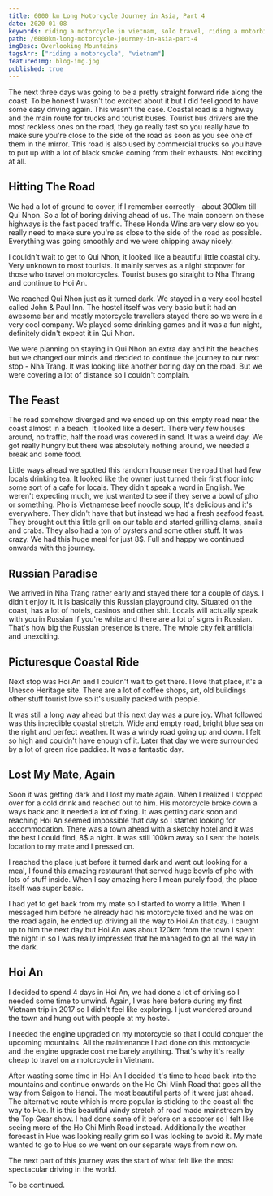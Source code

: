 ```yaml
---
title: 6000 km Long Motorcycle Journey in Asia, Part 4
date: 2020-01-08
keywords: riding a motorcycle in vietnam, solo travel, riding a motorbike in asia, honda win, riding honda win in vietnam, hoi an, nha trang, qui nhon, vietnam costal roads
path: /6000km-long-motorcycle-journey-in-asia-part-4
imgDesc: Overlooking Mountains
tagsArr: ["riding a motorcycle", "vietnam"]
featuredImg: blog-img.jpg
published: true
---
```


The next three days was going to be a pretty straight forward ride along the coast. To be honest I wasn't too excited about it but I did feel good to have some easy driving again. This wasn't the case. Coastal road is a highway and the main route for trucks and tourist buses. Tourist bus drivers are the most reckless ones on the road, they go really fast so you really have to make sure you're close to the side of the road as soon as you see one of them in the mirror. This road is also used by commercial trucks so you have to put up with a lot of black smoke coming from their exhausts. Not exciting at all.

## Hitting The Road

We had a lot of ground to cover, if I remember correctly - about 300km till Qui Nhon. So a lot of boring driving ahead of us. The main concern on these highways is the fast paced traffic. These Honda Wins are very slow so you really need to make sure you're as close to the side of the road as possible. Everything was going smoothly and we were chipping away nicely.

I couldn't wait to get to Qui Nhon, it looked like a beautiful little coastal city. Very unknown to most tourists. It mainly serves as a night stopover for those who travel on motorcycles. Tourist buses go straight to Nha Thrang and continue to Hoi An.

We reached Qui Nhon just as it turned dark. We stayed in a very cool hostel called John & Paul Inn. The hostel itself was very basic but it had an awesome bar and mostly motorcycle travellers stayed there so we were in a very cool company. We played some drinking games and it was a fun night, definitely didn't expect it in Qui Nhon.

We were planning on staying in Qui Nhon an extra day and hit the beaches but we changed our minds and decided to continue the journey to our next stop - Nha Trang. It was looking like another boring day on the road. But we were covering a lot of distance so I couldn't complain.

## The Feast

The road somehow diverged and we ended up on this empty road near the coast almost in a beach. It looked like a desert. There very few houses around, no traffic, half the road was covered in sand. It was a weird day. We got really hungry but there was absolutely nothing around, we needed a break and some food.

Little ways ahead we spotted this random house near the road that had few locals drinking tea. It looked like the owner just turned their first floor into some sort of a cafe for locals. They didn't speak a word in English. We weren't expecting much, we just wanted to see if they serve a bowl of pho or something. Pho is Vietnamese beef noodle soup, It's delicious and it's everywhere. They didn't have that but instead we had a fresh seafood feast. They brought out this little grill on our table and started grilling clams, snails and crabs. They also had a ton of oysters and some other stuff. It was crazy. We had this huge meal for just 8\$. Full and happy we continued onwards with the journey.

## Russian Paradise

We arrived in Nha Trang rather early and stayed there for a couple of days. I didn't enjoy it. It is basically this Russian playground city. Situated on the coast, has a lot of hotels, casinos and other shit. Locals will actually speak with you in Russian if you're white and there are a lot of signs in Russian. That's how big the Russian presence is there. The whole city felt artificial and unexciting.

## Picturesque Coastal Ride

Next stop was Hoi An and I couldn't wait to get there. I love that place, it's a Unesco Heritage site. There are a lot of coffee shops, art, old buildings other stuff tourist love so it's usually packed with people.

It was still a long way ahead but this next day was a pure joy. What followed was this incredible coastal stretch. Wide and empty road, bright blue sea on the right and perfect weather. It was a windy road going up and down. I felt so high and couldn't have enough of it. Later that day we were surrounded by a lot of green rice paddies. It was a fantastic day.

## Lost My Mate, Again

Soon it was getting dark and I lost my mate again. When I realized I stopped over for a cold drink and reached out to him. His motorcycle broke down a ways back and it needed a lot of fixing. It was getting dark soon and reaching Hoi An seemed impossible that day so I started looking for accommodation. There was a town ahead with a sketchy hotel and it was the best I could find, 8\$ a night. It was still 100km away so I sent the hotels location to my mate and I pressed on.

I reached the place just before it turned dark and went out looking for a meal, I found this amazing restaurant that served huge bowls of pho with lots of stuff inside. When I say amazing here I mean purely food, the place itself was super basic.

I had yet to get back from my mate so I started to worry a little. When I messaged him before he already had his motorcycle fixed and he was on the road again, he ended up driving all the way to Hoi An that day. I caught up to him the next day but Hoi An was about 120km from the town I spent the night in so I was really impressed that he managed to go all the way in the dark.

## Hoi An

I decided to spend 4 days in Hoi An, we had done a lot of driving so I needed some time to unwind. Again, I was here before during my first Vietnam trip in 2017 so I didn't feel like exploring. I just wandered around the town and hung out with people at my hostel.

I needed the engine upgraded on my motorcycle so that I could conquer the upcoming mountains. All the maintenance I had done on this motorcycle and the engine upgrade cost me barely anything. That's why it's really cheap to travel on a motorcycle in Vietnam.

After wasting some time in Hoi An I decided it's time to head back into the mountains and continue onwards on the Ho Chi Minh Road that goes all the way from Saigon to Hanoi. The most beautiful parts of it were just ahead. The alternative route which is more popular is sticking to the coast all the way to Hue. It is this beautiful windy stretch of road made mainstream by the Top Gear show. I had done some of it before on a scooter so I felt like seeing more of the Ho Chi Minh Road instead. Additionally the weather forecast in Hue was looking really grim so I was looking to avoid it. My mate wanted to go to Hue so we went on our separate ways from now on.

The next part of this journey was the start of what felt like the most spectacular driving in the world.

To be continued.
